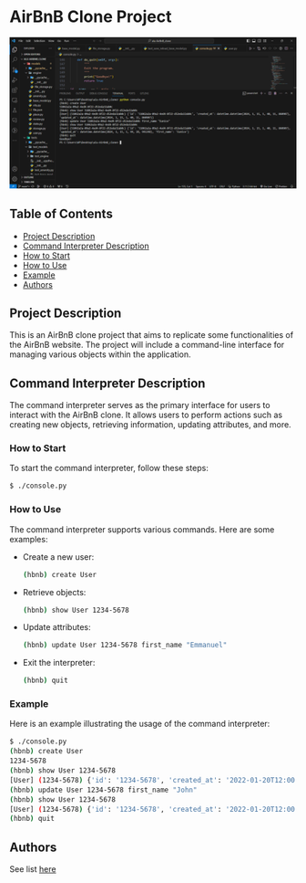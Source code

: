 # AirBnB Clone Project

![Project Preview](./images/obolo_and_adich_console.png)

## Table of Contents

- [Project Description](#project-description)
- [Command Interpreter Description](#command-interpreter-description)
- [How to Start](#how-to-start)
- [How to Use](#how-to-use)
- [Example](#example)
- [Authors](#authors)

## Project Description

This is an AirBnB clone project that aims to replicate some functionalities of the AirBnB website. The project will include a command-line interface for managing various objects within the application.

## Command Interpreter Description

The command interpreter serves as the primary interface for users to interact with the AirBnB clone. It allows users to perform actions such as creating new objects, retrieving information, updating attributes, and more.

### How to Start

To start the command interpreter, follow these steps:

```bash
$ ./console.py
```

### How to Use

The command interpreter supports various commands. Here are some examples:

- Create a new user:

  ```bash
  (hbnb) create User
  ```

- Retrieve objects:

  ```bash
  (hbnb) show User 1234-5678
  ```

- Update attributes:

  ```bash
  (hbnb) update User 1234-5678 first_name "Emmanuel"
  ```

- Exit the interpreter:
  ```bash
  (hbnb) quit
  ```

### Example

Here is an example illustrating the usage of the command interpreter:

```bash
$ ./console.py
(hbnb) create User
1234-5678
(hbnb) show User 1234-5678
[User] (1234-5678) {'id': '1234-5678', 'created_at': '2022-01-20T12:00:00', 'updated_at': '2022-01-20T12:00:00'}
(hbnb) update User 1234-5678 first_name "John"
(hbnb) show User 1234-5678
[User] (1234-5678) {'id': '1234-5678', 'created_at': '2022-01-20T12:00:00', 'updated_at': '2022-01-20T12:05:00', 'first_name': 'John'}
(hbnb) quit
```

## Authors

See list [here](./AUTHORS)
